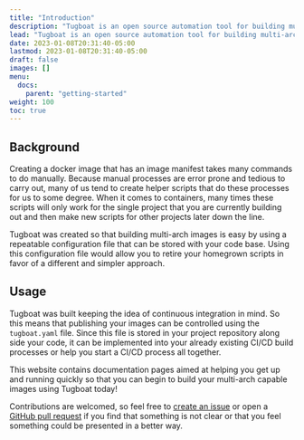 ```yaml
---
title: "Introduction"
description: "Tugboat is an open source automation tool for building multi-arch containers."
lead: "Tugboat is an open source automation tool for building multi-arch containers."
date: 2023-01-08T20:31:40-05:00
lastmod: 2023-01-08T20:31:40-05:00
draft: false
images: []
menu:
  docs:
    parent: "getting-started"
weight: 100
toc: true
---
```


## Background

Creating a docker image that has an image manifest takes many commands to do manually. Because manual processes
are error prone and tedious to carry out, many of us tend to create helper scripts that do these processes for us
to some degree. When it comes to containers, many times these scripts will only work for the single project that you
are currently building out and then make new scripts for other projects later down the line.

Tugboat was created so that building multi-arch images is easy by using a repeatable configuration file that can be
stored with your code base. Using this configuration file would allow you to retire your homegrown scripts in favor
of a different and simpler approach.

## Usage

Tugboat was built keeping the idea of continuous integration in mind. So this means that publishing your images can be
controlled using the `tugboat.yaml` file. Since this file is stored in your project repository along side your code, it
can be implemented into your already existing CI/CD build processes or help you start a CI/CD process all together.

This website contains documentation pages aimed at helping you get up and running quickly so that you can begin to build
your multi-arch capable images using Tugboat today!

Contributions are welcomed, so feel free to [create an issue](https://github.com/gotugboat/website/issues) or open a
[GitHub pull request](https://github.com/gotugboat/website/pulls) if you find that something is not clear or that you feel
something could be presented in a better way.
